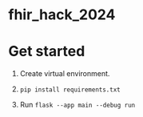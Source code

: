 # fhir_hack_2024

# Get started

1. Create virtual environment.

2. `pip install requirements.txt`

3. Run `flask --app main --debug run`
